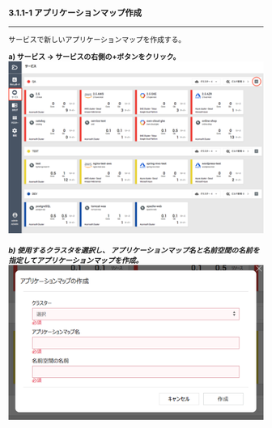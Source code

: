 ### 3.1.1-1 アプリケーションマップ作成

---

サービスで新しいアプリケーションマップを作成する。

**a\) サービス → サービスの右側の+ボタンをクリック。**![](/assets/JP/2.5/3.1.1-1_1.png)

##### b\) 使用するクラスタを選択し、 アプリケーションマップ名と名前空間の名前を指定してアプリケーションマップを作成。![](/assets/JP/2.5/3.1.1-1_2.png)



